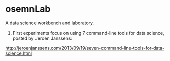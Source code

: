 osemnLab
========

A data science workbench and laboratory.

1. First experiments focus on using 7 command-line tools for data
science, posted by Jeroen Janssens:

  http://jeroenjanssens.com/2013/09/19/seven-command-line-tools-for-data-science.html


